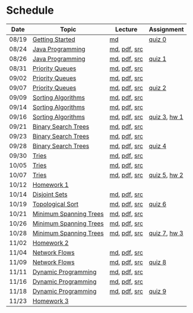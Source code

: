 # Schedule

| Date | Topic | Lecture | Assignment |
|:---:|---|---|---|
|08/19| [Getting Started](syllabus.md) | [md](getting_started.md) | [quiz 0](quizzes.md#quiz-0) |
|08/24| [Java Programming]() | [md](), [pdf](), [src]() | |
|08/26| [Java Programming]() | [md](), [pdf](), [src]() | [quiz 1](quizzes.md#quiz-1) |
|08/31| [Priority Queues]() | [md](priority_queues.md), [pdf](priority_queues.pdf), [src](../src/main/java/edu/emory/cs/queue) | |
|09/02| [Priority Queues]() | [md](priority_queues.md), [pdf](priority_queues.pdf), [src](../src/main/java/edu/emory/cs/queue) | |
|09/07| [Priority Queues]() | [md](priority_queues.md), [pdf](priority_queues.pdf), [src](../src/main/java/edu/emory/cs/queue) | [quiz 2](quizzes.md#quiz-2) |
|09/09| [Sorting Algorithms]() | [md](sort_comparison_based.md), [pdf](sort_comparison_based.pdf), [src](../src/main/java/edu/emory/cs/sort/comparison) | |
|09/14| [Sorting Algorithms]() | [md](sort_divide_conquer.md), [pdf](sort_divide_conquer.pdf), [src](../src/main/java/edu/emory/cs/sort/divide_conquer) | |
|09/16| [Sorting Algorithms]() | [md](sort_distribution_based.md), [pdf](sort_distribution_based.pdf), [src](../src/main/java/edu/emory/cs/sort/distribution) | [quiz 3](quizzes.md#quiz-3), [hw 1](hw_hybrid_sort.md) |
|09/21| [Binary Search Trees]() | [md](binary_search_trees.md), [pdf](binary_search_trees.pdf), [src](../src/main/java/edu/emory/cs/tree/) | | 
|09/23| [Binary Search Trees]() | [md](binary_search_trees_balanced.md), [pdf](binary_search_trees_balanced.pdf), [src](../src/main/java/edu/emory/cs/tree/balanced) | |
|09/28| [Binary Search Trees]() | [md](binary_search_trees_balanced.md), [pdf](binary_search_trees_balanced.pdf), [src](../src/main/java/edu/emory/cs/tree/balanced) | [quiz 4](quizzes.md#quiz-4) | 
|09/30| [Tries]() | [md](tries.md), [pdf](tries.pdf), [src](../src/main/java/edu/emory/cs/trie) | |
|10/05| [Tries]() | [md](tries.md), [pdf](tries.pdf), [src](../src/main/java/edu/emory/cs/trie) | |
|10/07| [Tries]() | [md](tries.md), [pdf](tries.pdf), [src](../src/main/java/edu/emory/cs/trie) | [quiz 5](quizzes.md#quiz-5), [hw 2](hw_autocomplete.md) |
|10/12| [Homework 1]() | | | 
|10/14| [Disjoint Sets](disjoint_sets.md) | [md](disjoint_sets.md), [pdf](), [src](../src/main/java/edu/emory/cs/set/DisjointSet.java) | |
|10/19| [Topological Sort]() | [md](), [pdf](topological_sort.pdf), [src](../src/main/java/edu/emory/cs/graph/sort/) | [quiz 6](quizzes.md#quiz-6) |
|10/21| [Minimum Spanning Trees]() | [md](), [pdf](minimum_spanning_trees.pdf), [src](../src/main/java/edu/emory/cs/graph/span/) | |
|10/26| [Minimum Spanning Trees]() | [md](), [pdf](minimum_spanning_trees.pdf), [src](../src/main/java/edu/emory/cs/graph/span/) | |
|10/28| [Minimum Spanning Trees]() | [md](), [pdf](minimum_spanning_trees.pdf), [src](../src/main/java/edu/emory/cs/graph/span/) | [quiz 7](quizzes.md#quiz-7), [hw 3]() |
|11/02| [Homework 2]() | | |
|11/04| [Network Flows]() | [md](), [pdf](network_flow.pdf), [src](../src/main/java/edu/emory/cs/graph/flow/) | |
|11/09| [Network Flows]() | [md](), [pdf](network_flow.pdf), [src](../src/main/java/edu/emory/cs/graph/flow/) | [quiz 8](quizzes.md#quiz-8) |
|11/11| [Dynamic Programming]() | [md](), [pdf](dynamic_programming.pdf), [src](../src/main/java/edu/emory/cs/dynamic) | | 
|11/16| [Dynamic Programming]() | [md](), [pdf](dynamic_programming.pdf), [src](../src/main/java/edu/emory/cs/dynamic) | |
|11/18| [Dynamic Programming]() | [md](), [pdf](dynamic_programming.pdf), [src](../src/main/java/edu/emory/cs/dynamic) | [quiz 9](quizzes.md#quiz-9) |
|11/23| [Homework 3]() | | |

<!-- [Shortest Path Algorithms]() | [md](), [pdf](shortest_path_algorithms.pdf), [src](../src/main/java/edu/emory/cs/graph/path/) | [quiz 8](quizzes.md#quiz-8) | -->
<!-- [Binary Search Trees]() | [md](binary_search_trees.md), [pdf](binary_search_trees.pdf), [src](../src/main/java/edu/emory/cs/tree/) | |  -->
<!-- [Homework 3]() |  | [hw 4]() | -->
